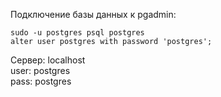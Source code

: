Подключение базы данных к pgadmin:

```
sudo -u postgres psql postgres
alter user postgres with password 'postgres';
```

Сервер: localhost  
user: postgres  
pass: postgres

